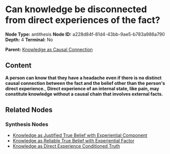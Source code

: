 # Can knowledge be disconnected from direct experiences of the fact?

**Node Type:** antithesis
**Node ID:** a228d84f-81d4-43bb-9ae5-b783a986a790
**Depth:** 4
**Terminal:** No

**Parent:** [Knowledge as Causal Connection](knowledge-as-causal-connection-synthesis-95615853-7820-465a-9327-435da2f900ff.md)

## Content

**A person can know that they have a headache even if there is no distinct causal connection between the fact and the belief other than the person's direct experience.**, **Direct experience of an internal state, like pain, may constitute knowledge without a causal chain that involves external facts.**

## Related Nodes

### Synthesis Nodes

- [Knowledge as Justified True Belief with Experiential Component](knowledge-as-justified-true-belief-with-experiential-component-synthesis-add99b00-bc7d-4f19-a0f2-56ffd2670f24.md)
- [Knowledge as Reliable True Belief with Experiential Factor](knowledge-as-reliable-true-belief-with-experiential-factor-synthesis-50f955e6-e667-4aed-92e0-467bc5007011.md)
- [Knowledge as Direct Experience Conditioned Truth](knowledge-as-direct-experience-conditioned-truth-synthesis-9e03b476-1b24-4710-9b15-51584e4e895f.md)
